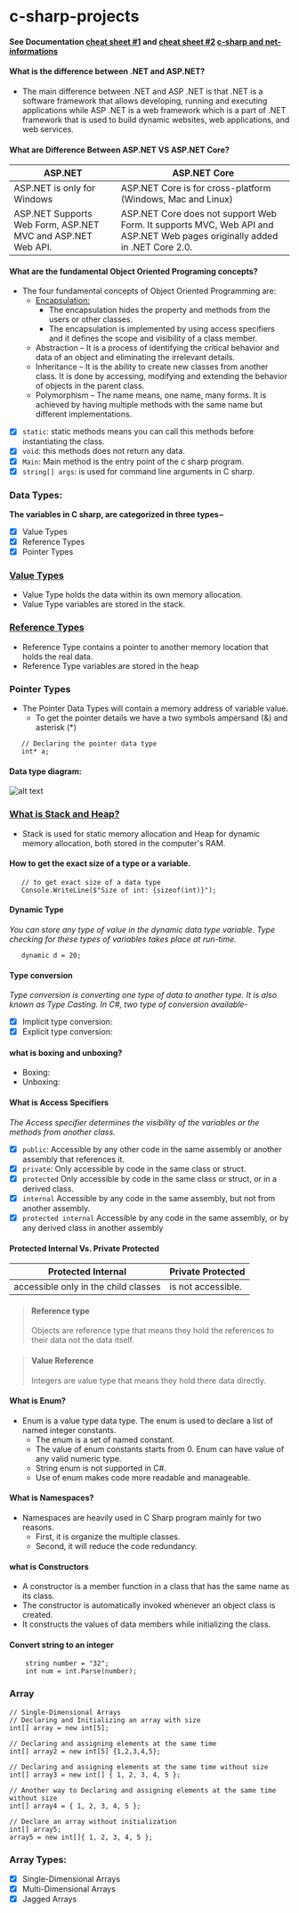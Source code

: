 # c-sharp-projects


#### See Documentation [cheat sheet #1](https://www.cheatography.com//laurence/cheat-sheets/c/pdf/) and [cheat sheet #2](https://www.thecodingguys.net/resources/cs-cheat-sheet.pdf) [c-sharp and net-informations](http://csharp.net-informations.com/)

#### What is the difference between .NET and ASP.NET?
- The main difference between .NET and ASP .NET is that .NET is a software framework that allows developing, running and executing applications while ASP .NET is a web framework which is a part of .NET framework that is used to build dynamic websites, web applications, and web services.

#### What are Difference Between ASP.NET VS ASP.NET Core?
| ASP.NET                   | ASP.NET Core                |
|-------------------------- |---------------------------  |
| ASP.NET is only for Windows	| ASP.NET Core is for cross-platform (Windows, Mac and Linux)     |
| ASP.NET Supports Web Form, ASP.NET MVC and ASP.NET Web API.	|ASP.NET Core does not support Web Form. It supports MVC, Web API and ASP.NET Web pages originally added in .NET Core 2.0.|

#### What are the fundamental Object Oriented Programing concepts?
- The four fundamental concepts of Object Oriented Programming are:
   - [Encapsulation:](http://net-informations.com/faq/oops/encapsulation.htm)
      - The encapsulation hides the property and methods from the users or other classes.
      - The encapsulation is implemented by using access specifiers and it defines the scope and visibility of a class member.
   - Abstraction – It is a process of identifying the critical behavior and data of an object and eliminating the irrelevant details.
   - Inheritance – It is the ability to create new classes from another class. It is done by accessing, modifying and extending the behavior of objects in the parent class.
   - Polymorphism – The name means, one name, many forms. It is achieved by having multiple methods with the same name but different implementations.

- [x] ```static```: static methods means you can call this methods before instantiating the class.
- [x] ```void```: this methods does not return any data.
- [x] ```Main```: Main method is the entry point of the c sharp program.
- [x] ```string[] args```: is used for command line arguments in C sharp.

### Data Types:
**The variables in C sharp, are categorized in three types−**
- [x] Value Types
- [x] Reference Types
- [x] Pointer Types

### [Value Types](http://net-informations.com/faq/general/valuetype-referencetype.htm)
- Value Type holds the data within its own memory allocation.
- Value Type variables are stored in the stack.

### [Reference Types](http://net-informations.com/faq/general/valuetype-referencetype.htm)
- Reference Type contains a pointer to another memory location that holds the real data.
- Reference Type variables are stored in the heap

### Pointer Types
- The Pointer Data Types will contain a memory address of variable value.
   - To get the pointer details we have a two symbols ampersand (&) and asterisk (*)
```
   // Declaring the pointer data type
   int* a;
```
#### Data type diagram:
![alt text](https://www.c-sharpcorner.com/UploadFile/BlogImages/11292012154826PM/CsharpDataTypesChart.png)

### [What is Stack and Heap?](http://net-informations.com/faq/net/stack-heap.htm)
- Stack is used for static memory allocation and Heap for dynamic memory allocation, both stored in the computer's RAM.

#### How to get the exact size of a type or a variable.
```
   // to get exact size of a data type
   Console.WriteLine($"Size of int: {sizeof(int)}");
```
#### Dynamic Type
*You can store any type of value in the dynamic data type variable. Type checking for these types of variables takes place at run-time.*
```
   dynamic d = 20;
```

#### Type conversion
*Type conversion is converting one type of data to another type. It is also known as Type Casting. In C#, two type of conversion available-*
- [x] Implicit type conversion:
- [x] Explicit type conversion:

#### what is boxing and unboxing?
- Boxing:
- Unboxing:

#### What is Access Specifiers
*The Access specifier determines the visibility of the variables or the methods from another class.*
- [x] ```public```: Accessible by any other code in the same assembly or another assembly that references it.
- [x] ```private```: Only accessible by code in the same class or struct.
- [x] ```protected``` Only accessible by code in the same class or struct, or in a derived class.
- [x] ```internal``` Accessible by any code in the same assembly, but not from another assembly.
- [x] ```protected internal``` Accessible by any code in the same assembly, or by any derived class in another assembly

#### Protected Internal Vs. Private Protected
| Protected Internal                   | Private Protected           |
| ----------------------               | --------------------------  |
| accessible only in the child classes | is not accessible.          |

> #### Reference type
> Objects are reference type that means they hold the references to their data not the data itself.

> #### Value Reference
> Integers are value type that means they hold there data directly.

#### What is Enum?
- Enum is a value type data type. The enum is used to declare a list of named integer constants.
  - The enum is a set of named constant.
  - The value of enum constants starts from 0. Enum can have value of any valid numeric type.
  - String enum is not supported in C#.
  - Use of enum makes code more readable and manageable.

#### What is Namespaces?
- Namespaces are heavily used in C Sharp program mainly for two reasons.
   - First, it is organize the multiple classes.
   - Second, it will reduce the code redundancy.

#### what is Constructors
- A constructor is a member function in a class that has the same name as its class.
- The constructor is automatically invoked whenever an object class is created.
- It constructs the values of data members while initializing the class.


#### Convert string to an integer
```
    string number = "32";
    int num = int.Parse(number);
```

### Array
```
// Single-Dimensional Arrays
// Declaring and Initializing an array with size
int[] array = new int[5];

// Declaring and assigning elements at the same time
int[] array2 = new int[5] {1,2,3,4,5};

// Declaring and assigning elements at the same time without size
int[] array3 = new int[] { 1, 2, 3, 4, 5 };  

// Another way to Declaring and assigning elements at the same time without size
int[] array4 = { 1, 2, 3, 4, 5 };

// Declare an array without initialization
int[] array5;
array5 = new int[]{ 1, 2, 3, 4, 5 };
```
### Array Types:
- [x] Single-Dimensional Arrays
- [x] Multi-Dimensional Arrays
- [x] Jagged Arrays